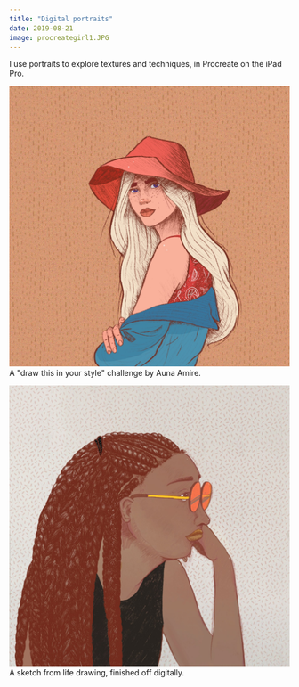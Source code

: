 ```yaml
---
title: "Digital portraits"
date: 2019-08-21
image: procreategirl1.JPG
---
```


I use portraits to explore textures and techniques, in Procreate on the iPad Pro.

![](./procreategirl1.JPG)
A "draw this in your style" challenge by Auna Amire.


![](./procreategirl2.JPG)
A sketch from life drawing, finished off digitally.
